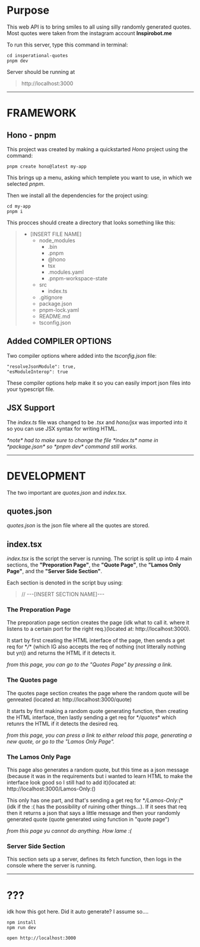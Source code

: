 # Purpose

This web API is to bring smiles to all using silly randomly generated quotes. Most quotes were taken from the instagram account **Inspirobot.me**

To run this server, type this command in terminal:

```
cd insperational-quotes
pnpm dev
```

Server should be running at

> http://localhost:3000



---



# FRAMEWORK

## Hono - pnpm

This project was created by making a quickstarted *Hono* project using the command:

```
pnpm create hono@latest my-app
```

This brings up a menu, asking which templete you want to use, in which we selected *pnpm*.

Then we install all the dependencies for the project using:

```
cd my-app
pnpm i
```

This procces should create a directory that looks something like this:

> - [INSERT FILE NAME]
>   - node_modules
>     - .bin
>     - .pnpm
>     - @hono
>     - tsx
>     - .modules.yaml
>     - .pnpm-workspace-state
>   - src
>     - index.ts
>   - .gitignore
>   - package.json
>   - pnpm-lock.yaml
>   - README.md
>   - tsconfig.json

## Added COMPILER OPTIONS

Two compiler options where added into the *tsconfig.json* file:

```
"resolveJsonModule": true,
"esModuleInterop": true
```

These compiler options help make it so you can easily import json files into your typescript file.

## JSX Support

The *index.ts* file was changed to be *.tsx* and *hono/jsx* was imported into it so you can use JSX syntax for writing HTML.

_\*note\* had to make sure to change the file \*index.ts\* name in \*package.json\* so \*pnpm dev\* command still works._



---


# DEVELOPMENT

The two important are *quotes.json* and *index.tsx*.

## quotes.json

*quotes.json* is the json file where all the quotes are stored.

## index.tsx

*index.tsx* is the script the server is running. The script is split up into 4 main sections, the **"Preporation Page"**, the **"Quote Page"**, the **"Lamos Only Page"**, and the **"Server Side Section"**.

Each section is denoted in the script buy using:

> // ---[INSERT SECTION NAME]---


### The Preporation Page

The preporation page section creates the page (idk what to call it. where it listens to a certain port for the right req.)(located at: http://localhost:3000).  

It start by first creating the HTML interface of the page, then sends a get req for \**/*\* (which IG also accepts the req of nothing (not litterally nothing but yn)) and returns the HTML if it detects it.

*from this page, you can go to the "Quotes Page" by pressing a link.*

### The Quotes page

The quotes page section creates the page where the random quote will be genreated (located at: http://localhost:3000/quote)

It starts by first making a random quote generating function, then creating the HTML interface, then lastly sending a get req for \**/quotes*\* which retunrs the HTML if it detects the desired req.

*from this page, you can press a link to either reload this page, generating a new quote, or go to the "Lamos Only Page".*

### The Lamos Only Page

This page also generates a random quote, but this time as a json message (because it was in the requirements but i wanted to learn HTML to make the interface look good so I still had to add it)(located at: http://localhost:3000/Lamos-Only:()

This only has one part, and that's sending a get req for \**/Lamos-Only:(*\* (idk if the :( has the possibility of ruining other things...). If it sees that req then it returns a json that says a little message and then your randomly generated quote (quote generated using function in "quote page")

*from this page yu cannot do anything. How lame :(*

### Server Side Section

This section sets up a server, defines its fetch function, then logs in the console where the server is running.



---



# ???

idk how this got here. Did it auto generate? I assume so....

```
npm install
npm run dev
```

```
open http://localhost:3000
```
